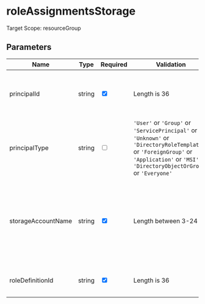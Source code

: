 ﻿# roleAssignmentsStorage

Target Scope: resourceGroup

## Parameters
| Name | Type | Required | Validation | Default value | Description |
| -- |  -- | -- | -- | -- | -- |
| principalId | string | <input type="checkbox" checked> | Length is 36 | <pre></pre> | The AAD Object ID of the pricipal you want to assign the role to. |
| principalType | string | <input type="checkbox"> | `'User'` or `'Group'` or `'ServicePrincipal'` or `'Unknown'` or `'DirectoryRoleTemplate'` or `'ForeignGroup'` or `'Application'` or `'MSI'` or `'DirectoryObjectOrGroup'` or `'Everyone'` | <pre>'ServicePrincipal'</pre> | The type of principal you want to assign the role to. |
| storageAccountName | string | <input type="checkbox" checked> | Length between 3-24 | <pre></pre> | The name of the Storage Account to assign the permissions on. This Storage Account should already exist. |
| roleDefinitionId | string | <input type="checkbox" checked> | Length is 36 | <pre></pre> | The roledefinition ID you want to assign. |
